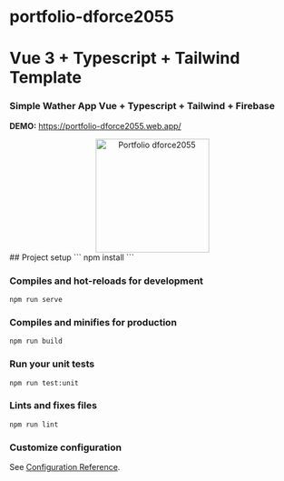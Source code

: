 # portfolio-dforce2055
# Vue 3 + Typescript + Tailwind Template
### Simple Wather App Vue + Typescript + Tailwind + Firebase
**DEMO:** <a href="https://portfolio-dforce2055.web.app/" target="_blank">https://portfolio-dforce2055.web.app/</a>

<div align="center">
  <img 
    src="./public/favicon.ico"
    alt="Portfolio dforce2055"
    width="200px"
    style="max-width:200px;"
  />
</div>
## Project setup
```
npm install
```

### Compiles and hot-reloads for development
```
npm run serve
```

### Compiles and minifies for production
```
npm run build
```

### Run your unit tests
```
npm run test:unit
```

### Lints and fixes files
```
npm run lint
```

### Customize configuration
See [Configuration Reference](https://cli.vuejs.org/config/).
